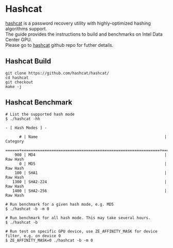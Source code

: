# Hashcat
[hashcat](https://github.com/hashcat/hashcat/) is a password recovery utility with highly-optimized hashing algorithms support.   
The guide provides the instructions to build and benchmarks on Intel Data Center GPU.   
Please go to [hashcat](https://github.com/hashcat/hashcat/) github repo for futher details.

## Hashcat Build
```
git clone https://github.com/hashcat/hashcat/
cd hashcat
git checkout 
make -j
```

## Hashcat Benchmark
```
# List the supported hash mode
$ ./hashcat -hh

- [ Hash Modes ] -

      # | Name                                                       | Category
  ======+============================================================+======================================
    900 | MD4                                                        | Raw Hash
      0 | MD5                                                        | Raw Hash
    100 | SHA1                                                       | Raw Hash
   1300 | SHA2-224                                                   | Raw Hash
   1400 | SHA2-256                                                   | Raw Hash

# Run benchmark for a given hash mode, e.g. MD5
$ ./hashcat -b -m 0

# Run benchmark for all hash mode. This may take several hours.
$ ./hashcat -b

# Run test on specific GPU device, use ZE_AFFINITY_MASK for device filter, e.g. on device 0
$ ZE_AFFINITY_MASK=0 ./hashcat -b -m 0

```